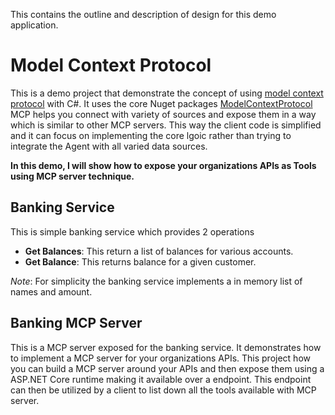 This contains the outline and description of design for this demo application.

# Model Context Protocol
This is a demo project that demonstrate the concept of using [model context protocol](https://modelcontextprotocol.io/introduction) with C#. It uses the core Nuget packages [ModelContextProtocol](https://packages.nuget.org/packages/ModelContextProtocol/0.1.0-preview.10)
MCP helps you connect with variety of sources and expose them in a way which is similar to other MCP servers. This way the client code is simplified and it can focus on implementing the core lgoic rather than trying to integrate the Agent with all varied data sources.

**In this demo, I will show how to expose your organizations APIs as Tools using MCP server technique.**

## Banking Service
This is  simple banking service which provides 2 operations
 - **Get Balances**: This return a list of balances for various accounts.
 - **Get Balance**: This returns balance for a given customer.

*Note*: For simplicity the banking service implements a in memory list of names and amount.

## Banking MCP Server
This is a MCP server exposed for the banking service. It demonstrates how to implement a MCP server for your organizations APIs. This project how you can build a MCP server around your APIs and then expose them using a ASP.NET Core runtime making it available over a endpoint. This endpoint can then be utilized by a client to list down all the tools available with MCP server.



